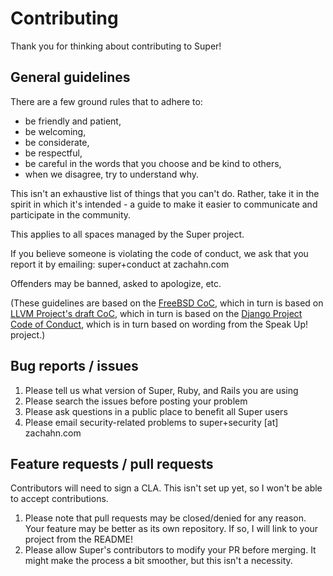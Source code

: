 # Contributing

Thank you for thinking about contributing to Super!


## General guidelines

There are a few ground rules that to adhere to:

* be friendly and patient,
* be welcoming,
* be considerate,
* be respectful,
* be careful in the words that you choose and be kind to others,
* when we disagree, try to understand why.

This isn't an exhaustive list of things that you can't do. Rather, take it in
the spirit in which it's intended - a guide to make it easier to communicate and
participate in the community.

This applies to all spaces managed by the Super project.

If you believe someone is violating the code of conduct, we ask that you report
it by emailing: super+conduct at zachahn.com

Offenders may be banned, asked to apologize, etc.

(These guidelines are based on the [FreeBSD CoC][FreeBSD CoC], which in turn is
based on [LLVM Project's draft CoC][LLVM CoC], which in turn is based on the
[Django Project Code of Conduct][Django CoC], which is in turn based on wording
from the Speak Up! project.)


## Bug reports / issues

1. Please tell us what version of Super, Ruby, and Rails you are using
1. Please search the issues before posting your problem
1. Please ask questions in a public place to benefit all Super users
1. Please email security-related problems to super+security [at] zachahn.com


## Feature requests / pull requests

Contributors will need to sign a CLA. This isn't set up yet, so I won't be able
to accept contributions.

1. Please note that pull requests may be closed/denied for any reason.
   Your feature may be better as its own repository. If so, I will link to your
   project from the README!
1. Please allow Super's contributors to modify your PR before merging.
   It might make the process a bit smoother, but this isn't a necessity.


[FreeBSD CoC]: https://www.freebsd.org/internal/code-of-conduct.html
[LLVM CoC]: https://llvm.org/docs/CodeOfConduct.html
[Django CoC]: https://www.djangoproject.com/conduct/
